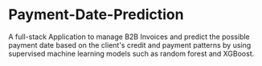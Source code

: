 # Payment-Date-Prediction
A full-stack Application to manage B2B Invoices and predict the possible payment date based on the client's credit and payment patterns by using supervised machine learning models such as random forest and XGBoost.
